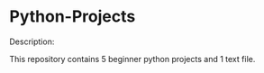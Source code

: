# Python-Projects

Description:

This repository contains 5 beginner python projects and 1 text file. 
